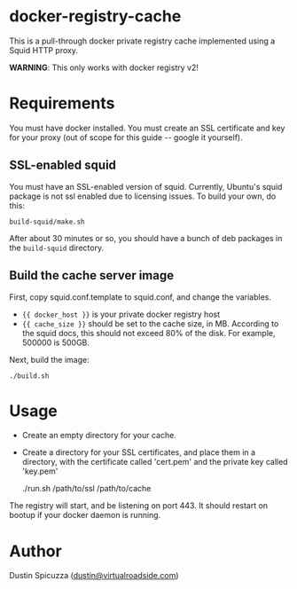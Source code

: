 docker-registry-cache
=====================

This is a pull-through docker private registry cache implemented using a
Squid HTTP proxy.

**WARNING**: This only works with docker registry v2!

Requirements
============

You must have docker installed. You must create an SSL certificate and key for
your proxy (out of scope for this guide -- google it yourself).

SSL-enabled squid
-----------------

You must have an SSL-enabled version of squid. Currently, Ubuntu's squid
package is not ssl enabled due to licensing issues. To build your own, do this:

    build-squid/make.sh
  
After about 30 minutes or so, you should have a bunch of deb packages in
the `build-squid` directory.

Build the cache server image
----------------------------

First, copy squid.conf.template to squid.conf, and change the variables.

* `{{ docker_host }}` is your private docker registry host
* `{{ cache_size }}` should be set to the cache size, in MB. According to the 
  squid docs, this should not exceed 80% of the disk. For example, 500000 is
  500GB.

Next, build the image:

    ./build.sh
    
Usage
=====

* Create an empty directory for your cache.
* Create a directory for your SSL certificates, and place them in a directory,
  with the certificate called 'cert.pem' and the private key called 'key.pem'

    ./run.sh /path/to/ssl /path/to/cache

The registry will start, and be listening on port 443. It should restart on
bootup if your docker daemon is running.

Author
======

Dustin Spicuzza (dustin@virtualroadside.com)
